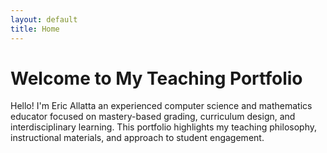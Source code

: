 ```yaml
---
layout: default
title: Home
---
```


# Welcome to My Teaching Portfolio

Hello! I'm Eric Allatta an experienced computer science and mathematics educator focused on mastery-based grading, curriculum design, and interdisciplinary learning. This portfolio highlights my teaching philosophy, instructional materials, and approach to student engagement.
